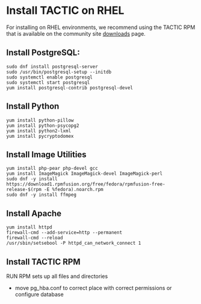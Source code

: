 # Install TACTIC on RHEL

<!-- TODO: Set up link to downloads page -->
For installing on RHEL environments, we recommend using the TACTIC RPM that is available on the community site <a href="http://community.southpawtech.com/tactic/community/downloads">downloads</a> page.


## Install PostgreSQL:

```
sudo dnf install postgresql-server
sudo /usr/bin/postgresql-setup --initdb
sudo systemctl enable postgresql
sudo systemctl start postgresql
yum install postgresql-contrib postgresql-devel
```

## Install Python

```
yum install python-pillow
yum install python-psycopg2
yum install python2-lxml
yum install pycryptodomex
```

## Install Image Utilities

```
yum install php-pear php-devel gcc
yum install ImageMagick ImageMagick-devel ImageMagick-perl
sudo dnf -y install https://download1.rpmfusion.org/free/fedora/rpmfusion-free-release-$(rpm -E %fedora).noarch.rpm
sudo dnf -y install ffmpeg
```

## Install Apache

```
yum install httpd
firewall-cmd --add-service=http --permanent
firewall-cmd --reload
/usr/sbin/setsebool -P httpd_can_network_connect 1
```


## Install TACTIC RPM
RUN RPM sets up all files and directories
- move pg_hba.conf to correct place with correct permissions or configure database


